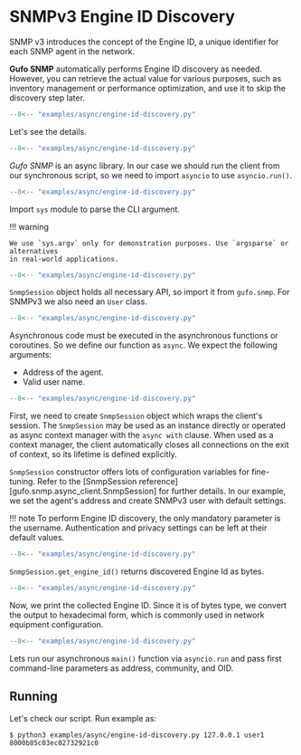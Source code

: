 # SNMPv3 Engine ID Discovery

SNMP v3 introduces the concept of the Engine ID, a unique identifier for each SNMP agent 
in the network.

**Gufo SNMP** automatically performs Engine ID discovery as needed. 
However, you can retrieve the actual value for various purposes, 
such as inventory management or performance optimization, 
and use it to skip the discovery step later.

``` py title="engine-id-discovery.py" linenums="1"
--8<-- "examples/async/engine-id-discovery.py"
```

Let's see the details.

``` py title="engine-id-discovery.py" linenums="1" hl_lines="1"
--8<-- "examples/async/engine-id-discovery.py"
```

*Gufo SNMP* is an async library. In our case
we should run the client from our synchronous script,
so we need to import `asyncio` to use `asyncio.run()`.

``` py title="engine-id-discovery.py" linenums="1" hl_lines="2"
--8<-- "examples/async/engine-id-discovery.py"
```

Import `sys` module to parse the CLI argument.

!!! warning

    We use `sys.argv` only for demonstration purposes. Use `argsparse` or alternatives
    in real-world applications.

``` py title="engine-id-discovery.py" linenums="1" hl_lines="4"
--8<-- "examples/async/engine-id-discovery.py"
```

`SnmpSession` object holds all necessary API, so import it from `gufo.snmp`.
For SNMPv3 we also need an `User` class.

``` py title="engine-id-discovery.py" linenums="1" hl_lines="7"
--8<-- "examples/async/engine-id-discovery.py"
```

Asynchronous code must be executed in the asynchronous functions or coroutines.
So we define our function as `async`. We expect the following arguments:

* Address of the agent.
* Valid user name.

``` py title="engine-id-discovery.py" linenums="1" hl_lines="8"
--8<-- "examples/async/engine-id-discovery.py"
```

First, we need to create `SnmpSession` object which wraps the client's session.
The `SnmpSession` may be used as an instance directly or operated as async context manager
with the `async with` clause. When used as a context manager,
the client automatically closes all connections on the exit of context,
so its lifetime is defined explicitly.

`SnmpSession` constructor offers lots of configuration variables for fine-tuning. Refer to the 
[SnmpSession reference][gufo.snmp.async_client.SnmpSession]
for further details. In our example, we set the agent's address and create
SNMPv3 user with default settings.

!!! note
    To perform Engine ID discovery, the only mandatory parameter is the username. 
    Authentication and privacy settings can be left at their default values.

``` py title="engine-id-discovery.py" linenums="1" hl_lines="9"
--8<-- "examples/async/engine-id-discovery.py"
```
`SnmpSession.get_engine_id()` returns discovered Engine Id as bytes.

``` py title="engine-id-discovery.py" linenums="1" hl_lines="10"
--8<-- "examples/async/engine-id-discovery.py"
```
Now, we print the collected Engine ID. Since it is of bytes type, 
we convert the output to hexadecimal form, which is commonly used 
in network equipment configuration.

``` py title="engine-id-discovery.py" linenums="1" hl_lines="13"
--8<-- "examples/async/engine-id-discovery.py"
```

Lets run our asynchronous `main()` function via `asyncio.run`
and pass first command-line parameters as address, community, and OID.

## Running

Let's check our script. Run example as:

```
$ python3 examples/async/engine-id-discovery.py 127.0.0.1 user1
8000b85c03ec02732921c0
```